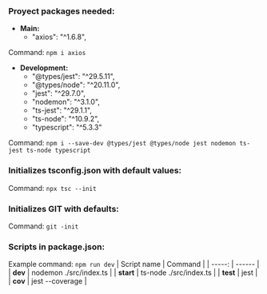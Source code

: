 ### Proyect packages needed:

- **Main:**
    - "axios": "^1.6.8",

Command: `npm i axios`

- **Development:**
    - "@types/jest": "^29.5.11",
    - "@types/node": "^20.11.0",
    - "jest": "^29.7.0",
    - "nodemon": "^3.1.0",
    - "ts-jest": "^29.1.1",
    - "ts-node": "^10.9.2",
    - "typescript": "^5.3.3"

Command: `npm i --save-dev @types/jest @types/node jest nodemon ts-jest ts-node typescript`

### Initializes tsconfig.json with default values:
Command: `npx tsc --init`

### Initializes GIT with defaults:
Command: `git -init`

### Scripts in **package.json**:
Example command: `npm run dev`
| Script name | Command |
| -----: | ------ |
| **dev**  | nodemon ./src/index.ts |
| **start**  | ts-node ./src/index.ts |
| **test** | jest |
| **cov**  | jest --coverage |

